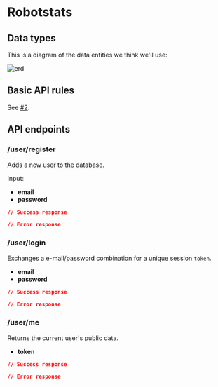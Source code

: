 # Robotstats

## Data types

This is a diagram of the data entities we think we'll use:

![erd](https://cloud.githubusercontent.com/assets/385670/5886012/1402d5b0-a348-11e4-8482-eea04c5a1875.png)

## Basic API rules

See [#2](https://github.com/gophergala/robostats/issues/2).

## API endpoints

### /user/register

Adds a new user to the database.

Input:

* **email**
* **password**

```json
// Success response
```

```json
// Error response
```

### /user/login

Exchanges a e-mail/password combination for a unique session `token`.

* **email**
* **password**

```json
// Success response
```

```json
// Error response
```

### /user/me

Returns the current user's public data.

* **token**

```json
// Success response
```

```json
// Error response
```


